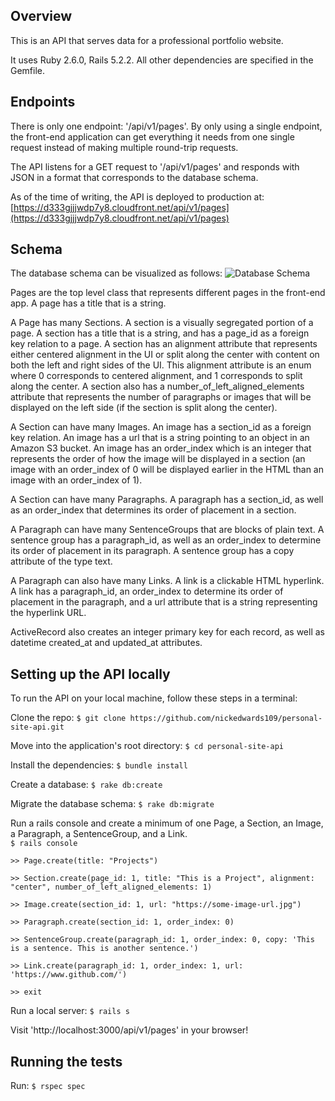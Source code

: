 ## Overview
This is an API that serves data for a professional portfolio website.

It uses Ruby 2.6.0, Rails 5.2.2. All other dependencies are specified in the Gemfile.

## Endpoints
There is only one endpoint: '/api/v1/pages'. By only using a single endpoint, the front-end application can get everything it needs from one single request instead of making multiple round-trip requests.

The API listens for a GET request to '/api/v1/pages' and responds with JSON in a format that corresponds to the database schema.

As of the time of writing, the API is deployed to production at:
[https://d333gjjjwdp7y8.cloudfront.net/api/v1/pages](https://d333gjjjwdp7y8.cloudfront.net/api/v1/pages)

## Schema
The database schema can be visualized as follows:
![Database Schema]('./public/schema.pdf')

Pages are the top level class that represents different pages in the front-end app. A page has a title that is a string.

A Page has many Sections. A section is a visually segregated portion of a page. A section has a title that is a string, and has a page\_id as a foreign key relation to a page. A section has an alignment attribute that represents either centered alignment in the UI or split along the center with content on both the left and right sides of the UI. This alignment attribute is an enum where 0 corresponds to centered alignment, and 1 corresponds to split along the center. A section also has a number\_of\_left\_aligned\_elements attribute that represents the number of paragraphs or images that will be displayed on the left side (if the section is split along the center).

A Section can have many Images. An image has a section\_id as a foreign key relation. An image has a url that is a string pointing to an object in an Amazon S3 bucket. An image has an order\_index which is an integer that represents the order of how the image will be displayed in a section (an image with an order\_index of 0 will be displayed earlier in the HTML than an image with an order\_index of 1).

A Section can have many Paragraphs. A paragraph has a section\_id, as well as an order_index that determines its order of placement in a section.

A Paragraph can have many SentenceGroups that are blocks of plain text. A sentence group has a paragraph\_id, as well as an order\_index to determine its order of placement in its paragraph. A sentence group has a copy attribute of the type text.

A Paragraph can also have many Links. A link is a clickable HTML hyperlink. A link has a paragraph\_id, an order\_index to determine its order of placement in the paragraph, and a url attribute that is a string representing the hyperlink URL.

ActiveRecord also creates an integer primary key for each record, as well as datetime created\_at and updated\_at attributes.

## Setting up the API locally

To run the API on your local machine, follow these steps in a terminal:

Clone the repo:
`$ git clone https://github.com/nickedwards109/personal-site-api.git`

Move into the application's root directory:
`$ cd personal-site-api`

Install the dependencies:
`$ bundle install`

Create a database:
`$ rake db:create`

Migrate the database schema:
`$ rake db:migrate`

Run a rails console and create a minimum of one Page, a Section, an Image, a Paragraph, a SentenceGroup, and a Link.  
`$ rails console`

`>> Page.create(title: "Projects")`

`>> Section.create(page_id: 1, title: "This is a Project", alignment: "center", number_of_left_aligned_elements: 1)`

`>> Image.create(section_id: 1, url: "https://some-image-url.jpg")`

`>> Paragraph.create(section_id: 1, order_index: 0)`

`>> SentenceGroup.create(paragraph_id: 1, order_index: 0, copy: 'This is a sentence. This is another sentence.')`

`>> Link.create(paragraph_id: 1, order_index: 1, url: 'https://www.github.com/')`

`>> exit`

Run a local server:
`$ rails s`

Visit 'http://localhost:3000/api/v1/pages' in your browser!

## Running the tests
Run:
`$ rspec spec`
